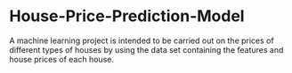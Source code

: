 # House-Price-Prediction-Model
A machine learning project is intended to be carried out on the prices of different types of houses by using the data set containing the features and house prices of each house.
